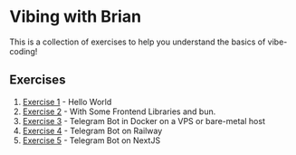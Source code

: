 # Vibing with Brian

This is a collection of exercises to help you understand the basics of vibe-coding!

## Exercises

1. [Exercise 1](exercise1-helloworld/README.md) - Hello World
2. [Exercise 2](exercise2-withsomelibraries/README.md) - With Some Frontend Libraries and bun.
3. [Exercise 3](exercise3-telegrambot-on-metal/README.md) - Telegram Bot in Docker on a VPS or bare-metal host
4. [Exercise 4](exercise4-telegrambot-railway/README.md) - Telegram Bot on Railway
5. [Exercise 5](exercise5-telegrambot-nextjs/README.md) - Telegram Bot on NextJS  